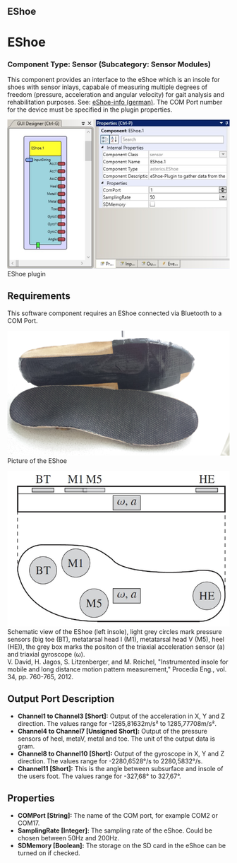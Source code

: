 ##

## EShoe

# EShoe

### Component Type: Sensor (Subcategory: Sensor Modules)

This component provides an interface to the eShoe which is an insole for shoes with sensor inlays, capabale of measuring multiple degrees of freedom (pressure, acceleration and angular velocity) for gait analysis and rehabilitation purposes. See: [eShoe-info (german)](http://deutsch.ceit.at/ceit-raltec/projekte/aal---eshoe). The COM Port number for the device must be specified in the plugin properties.

![Screenshot: EShoe plugin](./img/eShoe.jpg "Screenshot: EShoe plugin")  
EShoe plugin

## Requirements

This software component requires an EShoe connected via Bluetooth to a COM Port.

![EShoe](./img/eShoe_picture.jpg "EShoe")  
Picture of the EShoe

![Schematic of the EShoe](./img/eShoe_schematic.jpg "Schematic of the EShoe")  
Schematic view of the EShoe (left insole), light grey circles mark pressure sensors (big toe (BT), metatarsal head I (M1), metatarsal head V (M5), heel (HE)), the grey box marks the positon of the triaxial acceleration sensor (a) and triaxial gyroscope (ω).  
V. David, H. Jagos, S. Litzenberger, and M. Reichel, "Instrumented insole for mobile and long distance motion pattern measurement," Procedia Eng., vol. 34, pp. 760-765, 2012.

## Output Port Description

- **Channel1 to Channel3 \[Short\]:** Output of the acceleration in X, Y and Z direction. The values range for -1285,81632m/s² to 1285,77708m/s².
- **Channel4 to Channel7 \[Unsigned Short\]:** Output of the pressure sensors of heel, metaV, metaI and toe. The unit of the output data is gram.
- **Channel8 to Channel10 \[Short\]:** Output of the gyroscope in X, Y and Z direction. The values range for -2280,6528°/s to 2280,5832°/s.
- **Channel11 \[Short\]:** This is the angle between subsurface and insole of the users foot. The values range for -327,68° to 327,67°.

## Properties

- **COMPort \[String\]:** The name of the COM port, for example COM2 or COM17.
- **SamplingRate \[Integer\]:** The sampling rate of the eShoe. Could be chosen between 50Hz and 200Hz.
- **SDMemory \[Boolean\]:** The storage on the SD card in the eShoe can be turned on if checked.

